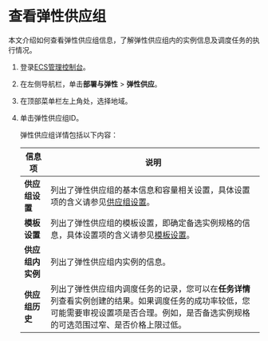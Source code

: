 # 查看弹性供应组

本文介绍如何查看弹性供应组信息，了解弹性供应组内的实例信息及调度任务的执行情况。

1.  登录[ECS管理控制台](https://ecs.console.aliyun.com)。

2.  在左侧导航栏，单击**部署与弹性** \> **弹性供应**。

3.  在顶部菜单栏左上角处，选择地域。

4.  单击弹性供应组ID。

    弹性供应组详情包括以下内容：

    |信息项|说明|
    |---|--|
    |**供应组设置**|列出了弹性供应组的基本信息和容量相关设置，具体设置项的含义请参见[供应组设置](/intl.zh-CN/部署与弹性/管理弹性供应组/创建弹性供应组.md)。|
    |**模板设置**|列出了弹性供应组的模板设置，即确定备选实例规格的信息，具体设置项的含义请参见[模板设置](/intl.zh-CN/部署与弹性/管理弹性供应组/创建弹性供应组.md)。|
    |**供应组内实例**|列出了弹性供应组内实例的信息。|
    |**供应组历史**|列出了弹性供应组内调度任务的记录，您可以在**任务详情**列查看实例创建的结果。如果调度任务的成功率较低，您可能需要审视设置项是否合理。例如，是否备选实例规格的可选范围过窄、是否价格上限过低。|



